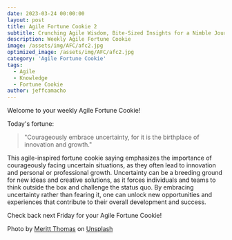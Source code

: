 ```yaml
---
date: 2023-03-24 00:00:00
layout: post
title: Agile Fortune Cookie 2
subtitle: Crunching Agile Wisdom, Bite-Sized Insights for a Nimble Journey
description: Weekly Agile Fortune Cookie
image: /assets/img/AFC/afc2.jpg
optimized_image: /assets/img/AFC/afc2.jpg
category: 'Agile Fortune Cookie'
tags:
  - Agile
  - Knowledge
  - Fortune Cookie
author: jeffcamacho
---
```


Welcome to your weekly Agile Fortune Cookie!

Today's fortune:

> "Courageously embrace uncertainty, for it is the birthplace of innovation and growth."

This agile-inspired fortune cookie saying emphasizes the importance of courageously facing uncertain situations, as they often lead to innovation and personal or professional growth. Uncertainty can be a breeding ground for new ideas and creative solutions, as it forces individuals and teams to think outside the box and challenge the status quo. By embracing uncertainty rather than fearing it, one can unlock new opportunities and experiences that contribute to their overall development and success.

Check back next Friday for your Agile Fortune Cookie!

Photo by <a href="https://unsplash.com/@merittthomas?utm_source=unsplash&utm_medium=referral&utm_content=creditCopyText">Meritt Thomas</a> on <a href="https://unsplash.com/photos/PYHjKkAdSPs?utm_source=unsplash&utm_medium=referral&utm_content=creditCopyText">Unsplash</a>
  